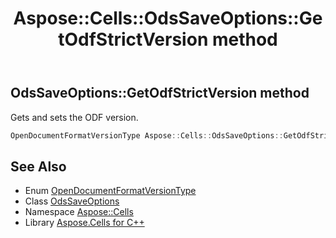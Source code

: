 ﻿---
title: Aspose::Cells::OdsSaveOptions::GetOdfStrictVersion method
linktitle: GetOdfStrictVersion
second_title: Aspose.Cells for C++ API Reference
description: 'Aspose::Cells::OdsSaveOptions::GetOdfStrictVersion method. Gets and sets the ODF version in C++.'
type: docs
weight: 1000
url: /cpp/aspose.cells/odssaveoptions/getodfstrictversion/
---
## OdsSaveOptions::GetOdfStrictVersion method


Gets and sets the ODF version.

```cpp
OpenDocumentFormatVersionType Aspose::Cells::OdsSaveOptions::GetOdfStrictVersion()
```

## See Also

* Enum [OpenDocumentFormatVersionType](../../../aspose.cells.ods/opendocumentformatversiontype/)
* Class [OdsSaveOptions](../)
* Namespace [Aspose::Cells](../../)
* Library [Aspose.Cells for C++](../../../)
